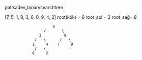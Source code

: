  patikadev_binarysearchtree

[7, 5, 1, 8, 3, 6, 0, 9, 4, 2]
root(kök) = 6
root_sol = 3
root_sağ= 8

                         6
                     /       \
                   3          8
                 /   \      /   \
                1     4    7     9
                 /   \
                0     2

